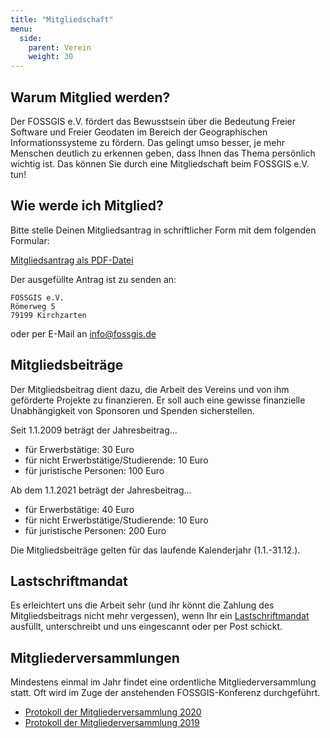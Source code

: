```yaml
---
title: "Mitgliedschaft"
menu:
  side:
    parent: Verein
    weight: 30
---
```


## Warum Mitglied werden?

Der FOSSGIS e.V. fördert das Bewusstsein über die Bedeutung Freier Software und
Freier Geodaten im Bereich der Geographischen Informationssysteme zu fördern.
Das gelingt umso besser, je mehr Menschen deutlich zu erkennen geben, dass
Ihnen das Thema persönlich wichtig ist. Das können Sie durch eine
Mitgliedschaft beim FOSSGIS e.V. tun!

## Wie werde ich Mitglied?

Bitte stelle Deinen Mitgliedsantrag in schriftlicher Form mit dem folgenden
Formular:

[Mitgliedsantrag als PDF-Datei](/verein/mitgliedsantrag_2_0.pdf)

Der ausgefüllte Antrag ist zu senden an:

    FOSSGIS e.V.
    Römerweg 5
    79199 Kirchzarten

oder per E-Mail an [info@fossgis.de](mailto:info@fossgis.de)

## Mitgliedsbeiträge

Der Mitgliedsbeitrag dient dazu, die Arbeit des Vereins und von ihm geförderte
Projekte zu finanzieren. Er soll auch eine gewisse finanzielle Unabhängigkeit
von Sponsoren und Spenden sicherstellen.

Seit 1.1.2009 beträgt der Jahresbeitrag...

* für Erwerbstätige: 30 Euro
* für nicht Erwerbstätige/Studierende: 10 Euro
* für juristische Personen: 100 Euro

Ab dem 1.1.2021 beträgt der Jahresbeitrag...

* für Erwerbstätige: 40 Euro
* für nicht Erwerbstätige/Studierende: 10 Euro
* für juristische Personen: 200 Euro

Die Mitgliedsbeiträge gelten für das laufende Kalenderjahr (1.1.-31.12.).

## Lastschriftmandat

Es erleichtert uns die Arbeit sehr (und ihr könnt die Zahlung des
Mitgliedsbeitrags nicht mehr vergessen), wenn Ihr ein
[Lastschriftmandat](/verein/lsmandat.pdf) ausfüllt, unterschreibt und uns
eingescannt oder per Post schickt.

## Mitgliederversammlungen

Mindestens einmal im Jahr findet eine ordentliche Mitgliederversammlung statt. Oft wird 
im Zuge der anstehenden FOSSGIS-Konferenz durchgeführt.

* [Protokoll der Mitgliederversammlung 2020](/verein/mitgliederversammlungen/2020-03-12-mv-protokoll.pdf)
* [Protokoll der Mitgliederversammlung 2019](https://fossgis.de/wiki/Protokoll_Mitgliederversammlung/2019)


